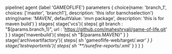 pipeline{
    agent {label 'GAMEOFLIFE'}
    parameters {
        choice(name: 'branch_1', choices: ['master', 'branch1'], description: 'this isfor barnchselection')
        string(name: 'MAVEN', defaultValue: 'mvn package', description: 'this is for maven build')
    }
    stages{
        stage('vcs'){
            steps{
            git branch : "${params.branch_1}",
                   url : 'https://github.com/maheshryali/game-of-life.git' 
                   }
        }
        stage('mavenbuild'){
            steps{
            sh "${params.MAVEN}"
            }
        }
        stage('archiveartifactory'){
            steps{
            sh 'gameoflife-web/target/*.war'
            }
        }
        stage('testreportxmls'){
            steps{
            sh '**/surefire-reports/*.xml'
            }
        }
    }
}